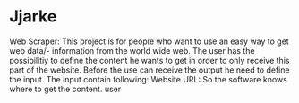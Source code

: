 # Jjarke

Web Scraper:
 This project is for people who want to use an easy way to get web data/- information from the world wide web. The user has the possibilitiy to define the content he wants to get in order to only receive this part of the website.
 Before the use can receive the output he need to define the input. The input contain following:
 Website URL: So the software knows where to get the content.
 user
